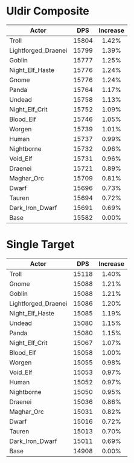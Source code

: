 # Uldir Composite
| Actor | DPS | Increase |
|---|:---:|:---:|
|Troll|15804|1.42%|
|Lightforged_Draenei|15799|1.39%|
|Goblin|15777|1.25%|
|Night_Elf_Haste|15776|1.24%|
|Gnome|15776|1.24%|
|Panda|15764|1.17%|
|Undead|15758|1.13%|
|Night_Elf_Crit|15752|1.09%|
|Blood_Elf|15746|1.05%|
|Worgen|15739|1.01%|
|Human|15737|0.99%|
|Nightborne|15732|0.96%|
|Void_Elf|15731|0.96%|
|Draenei|15721|0.89%|
|Maghar_Orc|15709|0.81%|
|Dwarf|15696|0.73%|
|Tauren|15694|0.72%|
|Dark_Iron_Dwarf|15691|0.69%|
|Base|15582|0.00%|

# Single Target
| Actor | DPS | Increase |
|---|:---:|:---:|
|Troll|15118|1.40%|
|Gnome|15088|1.21%|
|Goblin|15088|1.21%|
|Lightforged_Draenei|15086|1.20%|
|Night_Elf_Haste|15085|1.19%|
|Undead|15080|1.15%|
|Panda|15080|1.15%|
|Night_Elf_Crit|15067|1.07%|
|Blood_Elf|15058|1.00%|
|Worgen|15055|0.98%|
|Void_Elf|15053|0.97%|
|Human|15052|0.97%|
|Nightborne|15050|0.95%|
|Draenei|15036|0.86%|
|Maghar_Orc|15031|0.82%|
|Dwarf|15016|0.72%|
|Tauren|15013|0.70%|
|Dark_Iron_Dwarf|15011|0.69%|
|Base|14908|0.00%|
